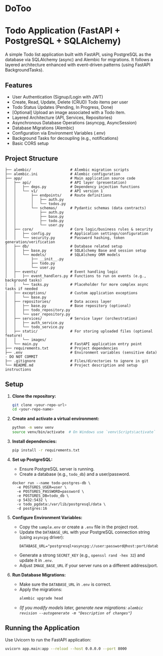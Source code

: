 # DoToo
# Todo Application (FastAPI + PostgreSQL + SQLAlchemy)

A simple Todo list application built with FastAPI, using PostgreSQL as the database via SQLAlchemy (async) and Alembic for migrations. It follows a layered architecture enhanced with event-driven patterns (using FastAPI BackgroundTasks).

## Features

- User Authentication (Signup/Login with JWT)
- Create, Read, Update, Delete (CRUD) Todo items per user
- Todo Status Updates (Pending, In Progress, Done)
- [Optional] Upload an image associated with a Todo item.
- Layered Architecture (API, Services, Repositories)
- Asynchronous Database Operations (asyncpg, AsyncSession)
- Database Migrations (Alembic)
- Configuration via Environment Variables (.env)
- Background Tasks for decoupling (e.g., notifications)
- Basic CORS setup

## Project Structure
```
├── alembic/                  # Alembic migration scripts
├── alembic.ini               # Alembic configuration
├── app/                      # Main application source code
│   ├── api/                  # API layer (presentation)
│   │   ├── deps.py           # Dependency injection functions
│   │   └── v1/               # API version 1
│   │       ├── endpoints/    # Route definitions
│   │       │   ├── auth.py
│   │       │   └── todos.py
│   │       └── schemas/      # Pydantic schemas (data contracts)
│   │           ├── auth.py
│   │           ├── base.py
│   │           ├── todo.py
│   │           └── user.py
│   ├── core/                 # Core logic/business rules & security
│   │   ├── config.py         # Application settings/configuration
│   │   └── security.py       # Password hashing, token generation/verification
│   ├── db/                   # Database related setup
│   │   ├── base.py           # SQLAlchemy Base and session setup
│   │   └── models/           # SQLAlchemy ORM models
│   │       ├── __init__.py
│   │       ├── todo.py
│   │       └── user.py
│   ├── events/               # Event handling logic
│   │   ├── event_handlers.py # Functions to run on events (e.g., background tasks)
│   │   └── tasks.py          # Placeholder for more complex async tasks if needed
│   ├── exceptions/           # Custom application exceptions
│   │   └── base.py
│   ├── repositories/         # Data access layer
│   │   ├── base.py           # Base repository (optional)
│   │   ├── todo_repository.py
│   │   └── user_repository.py
│   ├── services/             # Service layer (orchestration)
│   │   ├── auth_service.py
│   │   └── todo_service.py
│   ├── static/               # For storing uploaded files (optional feature)
│   │   └── images/
│   └── main.py               # FastAPI application entry point
├── requirements.txt          # Project dependencies
├── .env                      # Environment variables (sensitive data) - DO NOT COMMIT
├── .gitignore                # Files/directories to ignore in git
└── README.md                 # Project description and setup instructions
```
## Setup

1.  **Clone the repository:**
    ```bash
    git clone <your-repo-url>
    cd <your-repo-name>
    ```

2.  **Create and activate a virtual environment:**
    ```bash
    python -m venv venv
    source venv/bin/activate  # On Windows use `venv\Scripts\activate`
    ```

3.  **Install dependencies:**
    ```bash
    pip install -r requirements.txt
    ```

4.  **Set up PostgreSQL:**
    * Ensure PostgreSQL server is running.
    * Create a database (e.g., `todo_db`) and a user/password.
    ```angular2html
    docker run --name todo-postgres-db \
      -e POSTGRES_USER=user \
      -e POSTGRES_PASSWORD=password \
      -e POSTGRES_DB=todo_db \
      -p 5432:5432 \
      -v todo_pgdata:/var/lib/postgresql/data \
      -d postgres:16
    ```

5.  **Configure Environment Variables:**
    * Copy the `sample.env`  or create a `.env` file in the project root.
    * Update the `DATABASE_URL` with your PostgreSQL connection string (using `asyncpg` driver):
        ```dotenv
        DATABASE_URL="postgresql+asyncpg://user:password@host:port/database_name"
        ```
    * Generate a strong `SECRET_KEY` (e.g., `openssl rand -hex 32`) and update it in `.env`.
    * Adjust `IMAGE_BASE_URL` if your server runs on a different address/port.

6.  **Run Database Migrations:**
    * Make sure the `DATABASE_URL` in `.env` is correct.
    * Apply the migrations:
        ```bash
        alembic upgrade head
        ```
    * *(If you modify models later, generate new migrations: `alembic revision --autogenerate -m "Description of changes"`)*

## Running the Application

Use Uvicorn to run the FastAPI application:

```bash
uvicorn app.main:app --reload --host 0.0.0.0 --port 8000
```
